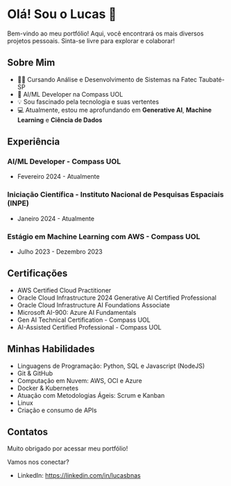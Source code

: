 # Olá! Sou o Lucas 👋
Bem-vindo ao meu portfólio! Aqui, você encontrará os mais diversos projetos pessoais. Sinta-se livre para explorar e colaborar!

## Sobre Mim
- 👨‍🎓 Cursando Análise e Desenvolvimento de Sistemas na Fatec Taubaté-SP
- 💼 AI/ML Developer na Compass UOL
- 💡 Sou fascinado pela tecnologia e suas vertentes
- 💻 Atualmente, estou me aprofundando em **Generative AI**, **Machine Learning** e **Ciência de Dados**

## Experiência
### AI/ML Developer - Compass UOL
- Fevereiro 2024 - Atualmente

### Iniciação Científica - Instituto Nacional de Pesquisas Espaciais (INPE)
- Janeiro 2024 - Atualmente

### Estágio em Machine Learning com AWS - Compass UOL
- Julho 2023 - Dezembro 2023

## Certificações
- AWS Certified Cloud Practitioner
- Oracle Cloud Infrastructure 2024 Generative AI Certified Professional
- Oracle Cloud Infrastructure AI Foundations Associate
- Microsoft AI-900: Azure AI Fundamentals
- Gen AI Technical Certification - Compass UOL
- AI-Assisted Certified Professional - Compass UOL

## Minhas Habilidades
- Linguagens de Programação: Python, SQL e Javascript (NodeJS)
- Git & GitHub
- Computação em Nuvem: AWS, OCI e Azure
- Docker & Kubernetes
- Atuação com Metodologias Ágeis: Scrum e Kanban
- Linux
- Criação e consumo de APIs

## Contatos
Muito obrigado por acessar meu portfólio!

Vamos nos conectar?

- LinkedIn: https://linkedin.com/in/lucasbnas
